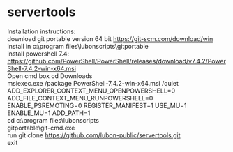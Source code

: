 # servertools
Installation instructions:  
download git portable version 64 bit https://git-scm.com/download/win  
install in c:\program files\lubonscripts\gitportable  
install powershell 7.4: https://github.com/PowerShell/PowerShell/releases/download/v7.4.2/PowerShell-7.4.2-win-x64.msi  
Open cmd box
cd Downloads  
msiexec.exe /package PowerShell-7.4.2-win-x64.msi /quiet ADD_EXPLORER_CONTEXT_MENU_OPENPOWERSHELL=0 ADD_FILE_CONTEXT_MENU_RUNPOWERSHELL=0 ENABLE_PSREMOTING=0 REGISTER_MANIFEST=1 USE_MU=1 ENABLE_MU=1 ADD_PATH=1  
cd c:\program files\lubonscripts  
gitportable\git-cmd.exe  
run git clone https://github.com/lubon-public/servertools.git   
exit



